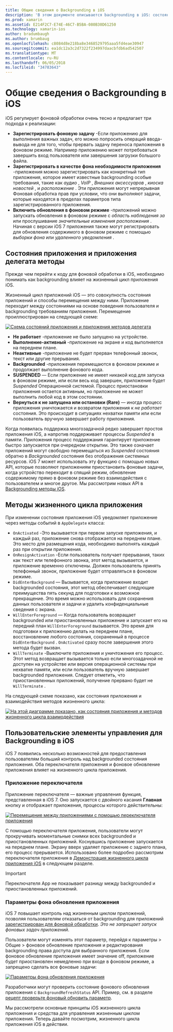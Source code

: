 ```yaml
---
title: Общие сведения о Backgrounding в iOS
description: 'В этом документе описывается backgrounding в iOS: состояния приложения, методов жизненного цикла приложения и обновления приложения в фоновом режиме.'
ms.prod: xamarin
ms.assetid: E214F2C7-E74E-46C7-B5BA-080B30D61250
ms.technology: xamarin-ios
author: bradumbaugh
ms.author: brumbaug
ms.openlocfilehash: c8084d8e218ba8e3468529795aaa5fd4eae30947
ms.sourcegitcommit: ea1dc12a3c2d7322f234997daacbfdb6ad542507
ms.translationtype: MT
ms.contentlocale: ru-RU
ms.lasthandoff: 06/05/2018
ms.locfileid: "34783643"
---
```

# <a name="introduction-to-backgrounding-in-ios"></a>Общие сведения о Backgrounding в iOS

iOS регулирует фоновой обработки очень тесно и предлагает три подхода к реализации:

-  **Зарегистрировать фоновую задачу** -Если приложению для выполнения важных задач, его можно попросить операций ввода-вывода не для того, чтобы прервать задачу переноса приложения в фоновом режиме. Например приложению может потребоваться завершить вход пользователя или завершения загрузки большого файла.
-  **Зарегистрировать в качестве фона необходимости приложения** -приложения можно зарегистрировать как конкретный тип приложения, которое имеет известные backgrounding особые требования, такие как *аудио* , *VoIP* ,  *Внешних аксессуаров* , *киоска новостей* , и *расположение* . Эти приложения могут непрерывная Фоновая обработка прав при условии, что они выполняют задачи, которые находятся в пределах параметров типа зарегистрированного приложения.
-  **Включить обновления в фоновом режиме** -приложений можно запускать обновления в фоновом режиме с *область наблюдения за* или прослушивание *значительные изменения расположения* . Начиная с версии iOS 7 приложения также могут регистрировать для обновления содержимого в фоновом режиме с помощью *выборки фона* или *удаленного уведомления* .


## <a name="application-states-and-application-delegate-methods"></a>Состояния приложения и приложения делегата методы

Прежде чем перейти к коду для фоновой обработки в iOS, необходимо понимать как backgrounding влияет на жизненный цикл приложения iOS.

Жизненный цикл приложений iOS — это совокупность состояния приложений и способы перемещения между ними. Приложение переходит между состояниями на основе поведения пользователя и backgrounding требованиям приложения. Перемещение проиллюстрирован на следующей схеме:

 [![](introduction-to-backgrounding-in-ios-images/applicationlifecycle-.png "Схема состояний приложения и приложения методов делегата")](introduction-to-backgrounding-in-ios-images/applicationlifecycle-.png#lightbox)

-  **Не работает** -приложение не было запущено на устройстве.
-  **Выполнение-активный** -приложение на экране и код выполняется на переднем плане.
-  **Неактивные** -приложение не будет прерван телефонный звонок, текст или другие прерывания.
-  **Backgrounded** -приложения перемещаются в фоновом режиме и продолжает выполнение фонового кода.
-  **SUSPENDED** — Если приложение не имеет никакой код для запуска в фоновом режиме, или если весь код завершен, приложение будет *Suspended* Операционной системой. Процесс приостановки приложения остается активным, но приложение не может выполнить любой код в этом состоянии.
-  **Вернуться к не запущена или остановки (Rare)** — иногда процесс приложения уничтожается и возвратом приложения к *не работает* состояния. Это происходит в ситуациях нехватки памяти или если пользователь вручную завершает работу приложения.


Когда появилась поддержка многозадачной редко завершает простоя приложения iOS, а напротив поддерживает процессы *Suspended* в памяти. Приложения процесс поддержания гарантирует приложение быстро запускается при очередном открытии. Это также означает приложений могут свободно перемещаться из *Suspended* состояния обратно в *Backgrounded* состояния без отображения системных ресурсов. iOS 7 может использовать эту функцию с помощью новых API, которые позволяют приложениям приостановить фоновые задачи, когда устройство переходит в спящий режим, обновление содержимому прямо в фоновом режиме без взаимодействия с пользователем и многое другое. Мы рассмотрим новых API в [Backgrounding методы iOS](~/ios/app-fundamentals/backgrounding/ios-backgrounding-techniques/index.md).

## <a name="application-lifecycle-methods"></a>Методы жизненного цикла приложения

При изменении состояния приложения iOS уведомляет приложение через методы событий в `AppDelegate` класса:

-  `OnActivated` -Это вызывается при первом запуске приложения, и каждый раз, приложение снова отображается на переднем плане. Это место для размещения кода, необходимо выполнять каждый раз при открытии приложения.
-  `OnResignActivation` -Если пользователь получает прерывания, таких как текст или телефонного звонка, этот метод вызывается, и приложение временно отключены. Должен пользователь принять телефонный звонок, приложение будет отправляться в фоновом режиме.
-  `DidEnterBackground` — Вызывается, когда приложение входит backgrounded состояния, этот метод обеспечивает следующие преимущества пять секунд для подготовки к возможное прекращение. Это время можно использовать для сохранения данных пользователя и задачи и удалить конфиденциальные сведения с экрана.
-  `WillEnterForeground` — Когда пользователь возвращает backgrounded или приостановленных приложение и запускает его на передний план `WillEnterForeground` вызывается. Это время для подготовки к приложению делать на переднем плане, восстановление любого состояния, сохраненный в процессе `DidEnterBackground` .  `OnActivated` сразу после завершения этого метода будет вызван.
-  `WillTerminate` -Выключите приложения и уничтожения его процесс. Этот метод возвращает вызывается только если многозадачной не доступен на устройстве или версия операционной системы при нехватке памяти, или если пользователь вручную завершает backgrounded приложения. Следует отметить, что приостановленных приложений, получение прервано будет не `WillTerminate` .


На следующей схеме показано, как состояния приложения и взаимодействия методов жизненного цикла:

 [![](introduction-to-backgrounding-in-ios-images/image2.png "На этой диаграмме показано, как состояния приложения и методов жизненного цикла взаимодействия")](introduction-to-backgrounding-in-ios-images/image2.png#lightbox)

## <a name="user-controls-for-backgrounding-in-ios"></a>Пользовательские элементы управления для Backgrounding в iOS

iOS 7 появились несколько возможностей для предоставления пользователям больший контроль над backgrounded состояния приложения. Оба переключателя приложения и фоновое обновление приложения влияет на жизненного цикла приложения.

### <a name="app-switcher"></a>Приложение переключателя

Приложение переключателя — важные управления функция, представленная в iOS 7. Оно запускается с двойного касания **Главная** кнопку и отображает приложения, процессы которого действительны:

 [![](introduction-to-backgrounding-in-ios-images/app-switcher-.png "Перемещение между приложениями с помощью переключателя приложения")](introduction-to-backgrounding-in-ios-images/app-switcher-.png#lightbox)

С помощью переключателя приложения, пользователи могут прокручивать моментальные снимки всех backgrounded и приостановленных приложений. Коснувшись приложение запускается на переднем плане. Экрану вверх удаляет приложение с заднего плана, его процесс прерывается. Использовано более подробно рассмотрим переключателя приложения в [Демонстрация жизненного цикла приложения iOS](~/ios/app-fundamentals/backgrounding/application-lifecycle-demo.md) в следующем разделе.

> [!IMPORTANT]
> Переключателя App не показывает разницу между backgrounded и приостановленных приложений.



### <a name="background-app-refresh-settings"></a>Параметры фона обновления приложения

iOS 7 повышает контроль над жизненным циклом приложений, позволяя пользователям отказаться от backgrounding для приложений [зарегистрирован для фоновой обработки](~/ios/app-fundamentals/backgrounding/ios-backgrounding-techniques/registering-applications-to-run-in-background.md). *Это не запрещает запуск фоновых задач приложений*.

Пользователи могут изменять этот параметр, перейдя к <span class="uiitem">параметры > Общие > фоновое обновление приложения</span> и редактирования backgrounding права доступа для выбранного приложения. Если фоновое обновление приложения имеет значение off, приложение будет приостановлен немедленно при входе в фоновом режиме, а запрещено сделать все фоновые задачи:

 [![](introduction-to-backgrounding-in-ios-images/settings-.png "Параметры фона обновления приложения")](introduction-to-backgrounding-in-ios-images/settings-.png#lightbox)

Разработчики могут проверить состояние фонового обновления приложения с `BackgroundRefreshStatus` API. Пример, см. в разделе [рецепт проверьте фоновый обновить параметр](https://developer.xamarin.com/recipes/ios/multitasking/check_background_refresh_setting/).

Мы рассмотрели основные принципы iOS жизненного цикла приложения и средства для управления жизненным циклом приложения. Теперь давайте посмотрим, жизненного цикла приложения iOS в действии.


